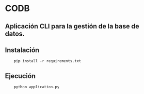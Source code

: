 # CODB
## Aplicación CLI para la gestión de la base de datos.

## Instalación

        pip install -r requirements.txt

## Ejecución
        
        python application.py
